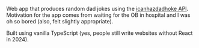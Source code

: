 Web app that produces random dad jokes using the [icanhazdadhoke API](https://icanhazdadjoke.com/api#google_vignette). Motivation for the app comes from waiting for the OB in hospital and I was oh so bored (also, felt slightly appropriate).

Built using vanilla TypeScript (yes, people still write websites without React in 2024).
